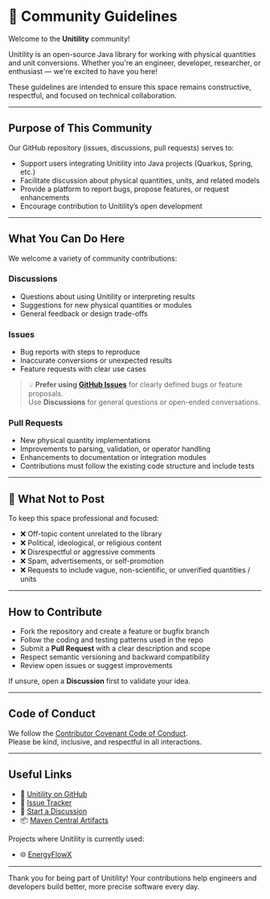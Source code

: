# 🤝 Community Guidelines

Welcome to the **Unitility** community!

Unitility is an open-source Java library for working with physical quantities and unit conversions. Whether you're an engineer, developer, researcher, or enthusiast — we're excited to have you here!

These guidelines are intended to ensure this space remains constructive, respectful, and focused on technical collaboration.

---

## Purpose of This Community

Our GitHub repository (issues, discussions, pull requests) serves to:

- Support users integrating Unitility into Java projects (Quarkus, Spring, etc.)
- Facilitate discussion about physical quantities, units, and related models
- Provide a platform to report bugs, propose features, or request enhancements
- Encourage contribution to Unitility’s open development

---

## What You Can Do Here

We welcome a variety of community contributions:

###  Discussions
- Questions about using Unitility or interpreting results
- Suggestions for new physical quantities or modules
- General feedback or design trade-offs

### Issues
- Bug reports with steps to reproduce
- Inaccurate conversions or unexpected results
- Feature requests with clear use cases

> 💡 **Prefer using [GitHub Issues](https://github.com/pjazdzyk/unitility/issues)** for clearly defined bugs or feature proposals.  
> Use **Discussions** for general questions or open-ended conversations.

### Pull Requests
- New physical quantity implementations
- Improvements to parsing, validation, or operator handling
- Enhancements to documentation or integration modules
- Contributions must follow the existing code structure and include tests

---

## 🚫 What Not to Post

To keep this space professional and focused:

- ❌ Off-topic content unrelated to the library
- ❌ Political, ideological, or religious content
- ❌ Disrespectful or aggressive comments
- ❌ Spam, advertisements, or self-promotion
- ❌ Requests to include vague, non-scientific, or unverified quantities / units

---

## How to Contribute

- Fork the repository and create a feature or bugfix branch
- Follow the coding and testing patterns used in the repo
- Submit a **Pull Request** with a clear description and scope
- Respect semantic versioning and backward compatibility
- Review open issues or suggest improvements

If unsure, open a **Discussion** first to validate your idea.

---

## Code of Conduct

We follow the [Contributor Covenant Code of Conduct](https://www.contributor-covenant.org/version/2/1/code_of_conduct/).  
Please be kind, inclusive, and respectful in all interactions.

---

## Useful Links

- 🔗 [Unitility on GitHub](https://github.com/pjazdzyk/unitility)
- 🐞 [Issue Tracker](https://github.com/pjazdzyk/unitility/issues)
- 💬 [Start a Discussion](https://github.com/pjazdzyk/unitility/discussions)
- 📦 [Maven Central Artifacts](https://central.sonatype.com/search?q=unitility)


Projects where Unitility is currently used:
- 🌐 [EnergyFlowX](https://energyflowx.com)

---

Thank you for being part of Unitility! Your contributions help engineers and developers build better, more precise software every day.️
